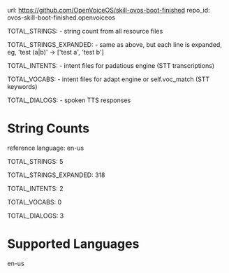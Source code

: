 
url: https://github.com/OpenVoiceOS/skill-ovos-boot-finished
repo_id: ovos-skill-boot-finished.openvoiceos

TOTAL_STRINGS:  - string count from all resource files

TOTAL_STRINGS_EXPANDED: - same as above, but each line is expanded, eg, 'test (a|b)' -> ['test a', 'test b']

TOTAL_INTENTS: - intent files for padatious engine (STT transcriptions)

TOTAL_VOCABS: - intent files for adapt engine or self.voc_match (STT keywords)

TOTAL_DIALOGS: - spoken TTS responses


# String Counts

reference language: en-us

TOTAL_STRINGS: 5  

TOTAL_STRINGS_EXPANDED: 318  

TOTAL_INTENTS: 2  

TOTAL_VOCABS: 0  

TOTAL_DIALOGS: 3  

# Supported Languages

en-us
